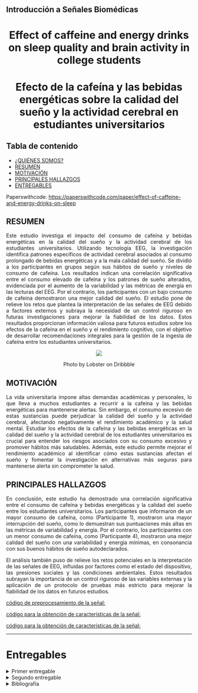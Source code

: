 ## Introducción a Señales Biomédicas

<h1 align="center"> Effect of caffeine and energy drinks on sleep quality and brain activity in college students

<h1 align="center"> Efecto de la cafeína y las bebidas energéticas sobre la calidad del sueño y la actividad cerebral en estudiantes universitarios

## **Tabla de contenido**
+ [¿QUIÉNES SOMOS?](https://github.com/NadAbiO/IntroSeniales/blob/63fd61bb124a92f879cfeab2ad2b211708ffe835/Documentos/Nosotros.md)
+ [RESUMEN](#id1)
+ [MOTIVACIÓN](#id2)
+ [PRINCIPALES HALLAZGOS](#id3)
+ [ENTREGABLES](#id4)

Paperswithcode: 
https://paperswithcode.com/paper/effect-of-caffeine-and-energy-drinks-on-sleep

## **RESUMEN** <a name="id1"></a>

<p align="justify"> Este estudio investiga el impacto del consumo de cafeína y bebidas energéticas en la calidad del sueño y la actividad cerebral de los estudiantes universitarios. Utilizando tecnología EEG, la investigación identifica patrones específicos de actividad cerebral asociados al consumo prolongado de bebidas energéticas y a la mala calidad del sueño. Se dividió a los participantes en grupos según sus hábitos de sueño y niveles de consumo de cafeína. Los resultados indican una correlación significativa entre el consumo elevado de cafeína y los patrones de sueño alterados, evidenciada por el aumento de la variabilidad y las métricas de energía en las lecturas del EEG. Por el contrario, los participantes con un bajo consumo de cafeína demostraron una mejor calidad del sueño. El estudio pone de relieve los retos que plantea la interpretación de las señales de EEG debido a factores externos y subraya la necesidad de un control riguroso en futuras investigaciones para mejorar la fiabilidad de los datos. Estos resultados proporcionan información valiosa para futuros estudios sobre los efectos de la cafeína en el sueño y el rendimiento cognitivo, con el objetivo de desarrollar recomendaciones integrales para la gestión de la ingesta de cafeína entre los estudiantes universitarios.

<div align="center">
  <img src="https://cainvas-static.s3.amazonaws.com/media/user_data/cainvas-admin/eeg.gif" />
  <p> Photo by Lobster on Dribbble </p>
</div>


## **MOTIVACIÓN** <a name="id2"></a>

<p align="justify"> La vida universitaria impone altas demandas académicas y personales, lo que lleva a muchos estudiantes a recurrir a la cafeína y las bebidas energéticas para mantenerse alertas. Sin embargo, el consumo excesivo de estas sustancias puede perjudicar la calidad del sueño y la actividad cerebral, afectando negativamente el rendimiento académico y la salud mental. Estudiar los efectos de la cafeína y las bebidas energéticas en la calidad del sueño y la actividad cerebral de los estudiantes universitarios es crucial para entender los riesgos asociados con su consumo excesivo y promover hábitos más saludables. Además, este estudio permite mejorar el rendimiento académico al identificar cómo estas sustancias afectan el sueño y fomentar la investigación en alternativas más seguras para mantenerse alerta sin comprometer la salud.


  
## **PRINCIPALES HALLAZGOS** <a name="id3"></a>

<p align="justify"> En conclusión, este estudio ha demostrado una correlación significativa entre el consumo de cafeína y bebidas energéticas y la calidad del sueño entre los estudiantes universitarios. Los participantes que informaron de un mayor consumo de cafeína, como (Participante 1), mostraron una mayor interrupción del sueño, como lo demuestran sus puntuaciones más altas en las métricas de variabilidad y energía. Por el contrario, los participantes con un menor consumo de cafeína, como (Participante 4), mostraron una mejor calidad del sueño con una variabilidad y energía mínimas, en consonancia con sus buenos hábitos de sueño autodeclarados.
  
<p align="justify"> El análisis también puso de relieve los retos potenciales en la interpretación de las señales de EEG, influidas por factores como el estado del dispositivo, las presiones sociales y las condiciones ambientales. Estos resultados subrayan la importancia de un control riguroso de las variables externas y la aplicación de un protocolo de pruebas más estricto para mejorar la fiabilidad de los datos en futuros estudios.



[código de preprocesamiento de la señal:](https://github.com/NadAbiO/IntroSeniales/blob/main/Proyect_recordings/EEG_processing.ipynb)

[código para la obtención de características de la señal:](https://github.com/NadAbiO/IntroSeniales/blob/main/Proyect_recordings/EEG_char_extr.ipynb)

[código para la obtención de características de la señal:](https://github.com/NadAbiO/IntroSeniales/blob/main/Proyect_recordings/Resum_char.ipynb)



---




# Entregables <a name="id4"></a>
<details>
<summary>  Primer entregable</summary>
  
| **Integrante** | **Correo**|
| ---------| ----------|
| Nadira Oviedo <br> <img src="Documentos/Imágenes/Nadira.jpg" alt="img_nad" height="200"/>| nadira.oviedo@upch.pe |
| Alvaro Cigarán <br> <img src="Documentos/Imágenes/Alvaro.jpg" alt="img_nad" height="200"/>| alvaro.cigaran@upch.pe |
| Kimberly Tito <br> <img src="Documentos/Imágenes/kim.jpg" alt="img_nad" height="200"/>| kimberly.tito@upch.pe |
| Bruno Tello <br> <img src="Documentos/Imágenes/br1.jpg" alt="img_nad" height="200"/>| gustavo.tello@upch.pe |
  
# Temas a tratar:
 ## 1.- Electroencefalograma y ondas cerebrales

 ## 2.- Importancia del sueño

 ## 3.- Bebidas energéticas y estudiantes universitarios

 ## 4.- Insomnio

#### Descarga el archivo PPT -> [aquí](Documentos/Señales_problematica.pdf).

</details>


<details>
<summary> Segundo entregable</summary>

# Temas a tratar:
 ## 1.- Problemática

<p align="justify"> El sueño es una función vital para el bienestar físico y mental, especialmente en estudiantes universitarios, quienes frecuentemente enfrentan desafíos académicos y sociales que pueden afectar su calidad de sueño. La falta de sueño adecuado puede llevar a una disminución del rendimiento académico, problemas de atención y memoria, y un aumento en el riesgo de desarrollar problemas de salud mental como ansiedad y depresión. Entre los factores que influyen en el sueño, el consumo de bebidas energéticas ha ganado atención debido a su popularidad y sus posibles efectos adversos.[2][3][5]
 
Las bebidas energéticas contienen ingredientes como la cafeína y la taurina, que actúan sobre el sistema nervioso central. La cafeína tiene múltiples objetivos bioquímicos, incluyendo los receptores GABA y adenosina A1 y A2A. Bloquear estos receptores, especialmente los de adenosina A2A, se relaciona con propiedades psicoactivas como el aumento de la capacidad intelectual, alerta y reducción de la fatiga mental. Sin embargo, su consumo excesivo puede interferir con el sueño, causando insomnio, ansiedad y afectando negativamente la función cognitiva a largo plazo. Además, altas dosis de cafeína pueden aumentar el riesgo de alucinaciones y reducir el umbral convulsivo. [4][6][7]

La taurina, aunque puede tener efectos neuroprotectores, también puede impactar negativamente la función cognitiva y el comportamiento, especialmente en jóvenes adultos. La taurina afecta al sistema nervioso interactuando con neurotransmisores y regiones cerebrales, lo que sugiere un posible papel neuroprotector. Sin embargo, su suplementación podría tener efectos negativos en la función cognitiva y el comportamiento, especialmente en adolescentes y adultos jóvenes. [6][7]
El insomnio crónico tiene graves consecuencias para la calidad de vida y la salud: afecta negativamente el funcionamiento físico, emocional y social de las personas; aumenta el riesgo de accidentes, incluidos accidentes laborales; disminuye la productividad y la concentración en el trabajo; y está asociado con una mayor probabilidad de desarrollar depresión y ansiedad..[8]


 ## 2.- Propuesta de solución
 **Propuesta de Investigación:** Impacto cognitivo por mala calidad de sueño y uso de bebidas energéticas
 
**Objetivo:**

Con el uso del Ultracortex, registrar la actividad cerebral al realizar tareas cognitivas para relacionar los resultados con el uso prolongado de bebidas energéticas y mala calidad de sueño.

**Hipótesis:**

El uso prolongado de energizantes y la mala calidad del sueño afectan negativamente el rendimiento cognitivo, manifestándose en patrones específicos de actividad cerebral detectables mediante EEG.

**Metodología:**

1.- Selección de participantes

2.- Registro de datos

3.- Análisis de datos

 ## 3.- Materiales y métodos
 
### 3.1 Materiales y recursos

| **Materiales** | 
| ---------|
| Encuesta| 
| Ultracortex|
| OpenBCI GUI|
| Ambiente relajado| 
| Pruebas cognitivas| 
| Procesamiento de señales: Código en Python| 
| Análisis estadístico: Stata| 

- ### **Ondas EEG y sus frecuencias**

<p align="justify"> Las ondas del EEG pueden caracterizarse en función de su localización, amplitud, frecuencia, morfología, continuidad (rítmica, intermitente o continua), sincronía, simetría y reactividad. Sin embargo, el método más utilizado para clasificar las formas de onda del EEG es el de la frecuencia. Las formas de onda más estudiadas son [12]:

<p align="center"> 
    
| **_Tipos de Frecuencia_** | **_Frecuencia (Hz)_** |Estado del cerebro|
|:---------------------------------------------:|:---------------------:|:------------:|
|                     Delta                     |      0.50 - 4.00      |Se observa durante el sueño profundo y es prominente en las regiones frontocentrales de la cabeza.|
|                     Theta                     |      4.00 - 7.00      |Asociado con somnolencia y las primeras etapas del sueño. |
|                     Alpha                     | 8.00 - 12.00          |Característico en registros de EEG normales despiertos en la región occipital.|
|                      Beta                     | 13.00 - 30.00         |Más prominente en regiones frontal y central.|

</p>

- ### **Uso del Ultracortex**
  
  - ***¿Para qué sirve?***
        <p align="justify"> El Ultracortex Mark IV es un casco modular que permite la colocación de electrodos en el cuero cabelludo de manera precisa y cómoda. Registra la actividad eléctrica  de hasta 16 canales de EEG y  permite ver dichas señales a través de su interfaz OpenBCI.

<p align="center">
  <img src="https://github.com/NadAbiO/IntroSeniales/assets/89549012/6751155f-23d8-4c8e-96d8-2d27ee3c0d34"  width="400" height="300"> </p>
<em><p align="center">Photo by OpenBCI Documentation [13]</p></em> 

  <p align="justify"> Es un tipo de Non-Invasive Brain Computer Interfaces lo cual significa que los electrodos se colocan en la superficie del cráneo para registrar los cambios de estado del EEG.
    
  - - ***Ubicación de los electrodos***
      <p align="justify"> Las ubicaciones de los nodos Ultracortex se basan en el sistema 10-20, que es el estándar aceptado internacionalmente para la colocación de electrodos en el contexto del EEG. [13]
      <p align="justify"> En nuestro caso nos enfocaremos en los lóbulo Frontal y temporal por lo que la posición de los electrodos que nos interesan son [14]:
      
      <p align="center">
      
      | **Lóbulo** | **Electrodos**|
      | ---------| ----------|
      | Frontal| Fz, Fp1, Fp2, F3, F4, F7, F8 |
      | Temporal| T3, T4, T5, T6 |
      | Referencia | pinzas para orejas |

      </p>

      <p align="center">
        <img src="https://github.com/NadAbiO/IntroSeniales/assets/89549012/e8e5d13f-bb79-4916-a7a9-7ccb6533e2e0"  width="400" height="300"> </p>
      <em><p align="center">Photo by BITalino (r)evolution Lab Guide [14]</p></em> 


  - - ***OPENBCI GUI***
      
      <p align="justify"> 
      Para seleccionar los canales correspondientes a los lóbulos frontal y temporal en OpenBCI, luego de conectar los electrodos al dispositivo OpenBCI, seguiremos estos pasos:
      
      1. **Conectamos y configuramos nuestro dispositivo OpenBCI**
         
      2. **Seleccionamos los canales de interés:**
         En la interfaz del software de OpenBCI, veremos una lista de todos los canales disponibles. Estos canales estarán etiquetados según la configuración de nuestro dispositivo y los electrodos que hayamos conectado.

      3. **Identificamos los canales correspondientes a los lóbulos frontal y temporal:**
         Basándonos en la colocación de nuestros electrodos, identificamos los canales que registran la actividad en los lóbulos frontal y temporal. 
         
      4. **Realizamos la adquisición de datos:**
         Una vez que hayamos seleccionado los canales de interés y estemos visualizando las señales, podemos comenzar la adquisición de datos. Esto registrará la actividad eléctrica en los lóbulos frontal y temporal según la colocación de nuestros electrodos.
  

###  3.2 Preparación del grupo de estudio

- **Participantes objetivo**: Se buscó estudiantes universitarios entre 19-25 años, con diferentes niveles de consumo de bebidas energéticas y calidad de sueño. Que sean no fumadoras y que no consuman ninguna sustancia psicoactiva o psicotrópica.
- **Cuestionarios**: Se administraron cuestionarios para evaluar el consumo de bebidas energéticas y la calidad del sueño de los participantes.
  
### 3.3 Procedimiento

 - ***Reclutamiento de participantes***
Se reúne a estudiantes universitarios que cumplan con los criterios de elegibilidad. Se les explica el estudio y se asegura que todos los participantes firmen un formulario de consentimiento informado, detallando el propósito del estudio y los procedimientos. Se les clasifica en grupos según su consumo de cafeína y calidad de sueño.

- ***Colocación de los electrodos***
Los electrodos se colocaron según el sistema internacional 10/20. Todas las impedancias de los electrodos se mantuvieron por debajo de 5 kΩ.

- ***Configuración del Ambiente***
Se realiza la adquisición de las señales en un ambiente controlado, libre de ruidos y distracciones.

- ***Instrucciones a los Participantes***
Se les da instrucciones claras sobre las tareas a realizar y se asegura de que los participantes comprendan los procedimientos.

- ***Registro Basal***
Obtener un registro basal de EEG con el participante en reposo (ojos cerrados y ojos abiertos) durante 5 minutos cada uno.

***Tareas Cognitivas***
Se realiza la adquisición de EEG mientras los participantes completan las tareas cognitivas seleccionadas. Según lo encontrado en la literatura, se seleccionaron las siguientes tareas cognitivas a realizar:

- **Visual event-related potential (ERP)**: En la tarea se empleó el paradigma oddball, el cual consiste en que los sujetos distingan los estímulos objetivo (infrecuentes) de los no objetivo o estándar (frecuentes). Este paradigma es especialmente útil para investigar los Potenciales Relacionados con Eventos (ERP) en el cerebro, particularmente el componente P300, que es conocido por su sensibilidad a la novedad y la relevancia de los estímulos [16].
- **Reaction Time**: Consiste en un experimento que mide cuánto tardan los sujetos en presionar un botón de un joystick después de un estímulo objetivo, utilizado como un indicador del rendimiento motor de los individuos [16].
- **Stroop Test**: El test de Stroop evalúa la atención focalizada y examina la capacidad integrativa de los mecanismos cognitivos para tomar decisiones basadas en información proveniente de dos modalidades diferentes (léxica y perceptual). En la primera parte del test, se pide a los sujetos que lean los nombres de diferentes colores. Luego, deben nombrar el color de impresión de una palabra que denota un color diferente; por ejemplo, leer la palabra "azul" impresa en verde, lo que crea una interferencia color-palabra. Se instruye a los sujetos para que realicen la tarea tan rápido y precisamente como sea posible [16].
- **Digit Span**: La prueba de Amplitud de Dígitos es parte de la Escala de Inteligencia para Adultos de Wechsler (WAIS-III) y se utiliza para medir la memoria a corto plazo y la memoria operativa. Esta prueba consta de dos subcomponentes: Amplitud de Dígitos Hacia Adelante y Amplitud de Dígitos Hacia Atrás. En el primero, se pide a los sujetos que repitan una serie de números en orden creciente después de que el examinador los lea en voz alta. En el subtest de Amplitud de Dígitos Hacia Atrás, los sujetos deben repetir la secuencia en orden inverso [16].

## 4.- Análisis de datos

- **Preprocesamiento**: Se filtrarán las señales EEG para la eliminación del ruido, se utilizará un filtro pasa banda Butterworth, el cual es una de las opciones que se encontró en la literatura [17].
- **Análisis de Frecuencia**: Realizamos un análisis espectral para evaluar las bandas de frecuencia alfa, beta, theta y delta.

## 5.- Análisis estadístico 
Los datos del estudio se analizarán estadísticamente mediante el software STATA para Windows. Se realizará una prueba de análisis de varianza (ANOVA) para comparar los resultados obtenidos en las distintas tareas cognitivas entre los grupos que se clasificaron en la investigación.


### Descarga el archivo PPT -> [Segundo_entregable_grupo_5.pdf](https://github.com/NadAbiO/IntroSeniales/files/15367578/Segundo_entregable_grupo_5.pdf)
### Accede al video -> https://youtu.be/hr92DlsCNKE 

</details>


<details>
<summary> Bibliografía </summary>
  
[1] E. A. S. E. Niripil, “ONDAS CEREBRALES, CONCIENCIA Y COGNICIÓN”, Researchgate.net. [En línea]. Disponible en: https://www.researchgate.net/profile/Eduardo-Alfredo-Sciotto/publication/326056524_ONDAS_CEREBRALES_CONCIENCIA_Y_COGNICION/links/5b358f71aca2720785f48880/ONDAS-CEREBRALES-CONCIENCIA-Y-COGNICION.pdf. [Consultado: 01-abr-2024].

[2] J. I. Bazan-Olaya, J. M. Campos-Pastelin, N. V. Gutiérrez-Moguel, y L. González-Montiel, “Frecuencia y Razones de Consumo de Bebidas Energéticas en Jóvenes Universitarios”, Revista Salud y Administración, vol. 6, núm. 17, pp. 17–26, 2019.

[3] A. M. Rivera Ruiz y D. M. Vasquez Monsalve, “Asociación entre consumo de bebidas energizantes y calidad de sueño en estudiantes de medicina humana de una universidad privada - 2021”, Universidad Señor de Sipán, 2024.

[4] C. R. Mahoney et al., “Intake of caffeine from all sources and reasons for use by college students”, Clin. Nutr., vol. 38, núm. 2, pp. 668–675, 2019.

[5] J. M. Schmickler, S. Blaschke, R. Robbins, y F. Mess, “Determinants of sleep quality: A cross-sectional study in university students”, Int. J. Environ. Res. Public Health, vol. 20, núm. 3, p. 2019, 2023.

[6] I. M. Nadeem, A. Shanmugaraj, S. Sakha, N. S. Horner, O. R. Ayeni, y M. Khan, “Energy drinks and their adverse health effects: A systematic review and meta-analysis”, Sports Health, vol. 13, núm. 3, pp. 265–277, 2021.

[7] N. de referencia: AESAN-, “Informe del Comité Científico de la Agencia Española de Seguridad Alimentaria y Nutrición (AESAN) sobre los riesgos asociados al consumo de bebidas energéticas”, Gob.es. [En línea]. Disponible en: https://www.aesan.gob.es/AECOSAN/docs/documentos/seguridad_alimentaria/evaluacion_riesgos/informes_comite/BEBIDAS_ENERGETICAS.pdf. [Consultado: 01-abr-2024].

[8] T. Roth, “Insomnia: Definition, prevalence, etiology, and consequences”, Journal of Clinical Sleep Medicine : JCSM : official publication of the American Academy of Sleep Medicine, vol. 3, núm. 5 Suppl, p. S7, 2007.

[9] “Electroencephalogram (EEG)”, Stanfordchildrens.org. [En línea]. Disponible en: https://www.stanfordchildrens.org//es/topic/default?id=electroencephalogram-eeg-92-P09193. [Consultado: 01-abr-2024].
Bibliografía

[10]	Reinmar, “Data sets”, Bnci-horizon-2020.eu. [En línea]. Disponible en: https://bnci-horizon-2020.eu/database/data-sets. [Consultado: 01-abr-2024].

[11]	G. Seguimiento y P. De comunicación, “EEG ANALYSIS AND CLASSIFICATION - file exchange - MATLAB CentralFile exchange - MATLAB central”, Mathworks.com, 27-ene-2016. [En línea]. Disponible en: https://la.mathworks.com/matlabcentral/fileexchange/55112-eeg-analysis-and-classification. [Consultado: 01-abr-2024].

[12] C. S. Nayak and A. C. Anilkumar, “EEG Normal Waveforms,” Nih.gov, Jan. 21, 2023. https://www.ncbi.nlm.nih.gov/books/NBK539805/#:~:text=However%2C%20the%20most%20frequently%20used,beta%20(13%20to%2030Hz) (accessed May.17, 2024).

[13] “Ultracortex Mark III Nova and Supernova: Openbci documentation,” OpenBCI Documentation RSS, https://docs.openbci.com/Deprecated/UltracortexMark3_NovaDep/ (accessed May 18, 2024). 

[14] G. Xavier, A. Su Ting, and N. Fauzan, “Exploratory study of brain waves and corresponding brain regions of fatigue on-call doctors using quantitative electroencephalogram,” OUP Academic, https://doi.org/10.1002/1348-9585.12121 (accessed May 18, 2024). 

[15] Bitalino (r)evolution lab guide, https://support.pluxbiosignals.com/wp-content/uploads/2022/04/HomeGuide3_EEG.pdf (accessed May. 17, 2024).

[16] A. Deslandes et al., “Effects of Caffeine on Electrophysiological and Neuropsychological Indices after Sleep Deprivation,” Neuropsychobiology, vol. 54, no. 2, pp. 126–133, 2006, doi: https://doi.org/10.1159/000098263.
‌

[17] A. Jain, R. Raja, S. Srivastava, Prakash Chandra Sharma, Jayesh Gangrade, and Manoj R, “Analysis of EEG signals and data acquisition methods: a review,” Computer methods in biomechanics and biomedical engineering. Imaging & visualization, pp. 1–26, Feb. 2024, doi: https://doi.org/10.1080/21681163.2024.2304574.


</details>
